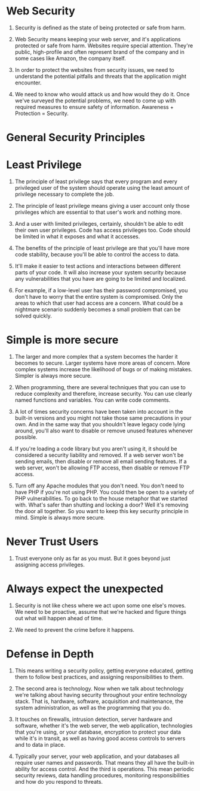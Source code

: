 # Web Security 

1. Security is defined as the state of being protected or safe from harm.

2. Web Security means keeping your web server, and it's applications protected or safe from harm. Websites require special attention. They're public, high-profile and often represent brand of the company and in some cases like Amazon, the company itself.

3. In order to protect the websites from security issues, we need to understand the potential pitfalls and threats that the application might encounter.

4. We need to know who would attack us and how would they do it. Once we've surveyed the potential problems, we need to come up with required measures to ensure safety of information. Awareness + Protection = Security.

# General Security Principles

# Least Privilege

1. The principle of least privilege says that every program and every privileged user of the system should operate using the least amount of privilege necessary to complete the job.

2. The principle of least privilege means giving a user account only those privileges which are essential to that user's work and nothing more. 

3. And a user with limited privileges, certainly, shouldn't be able to edit their own user privileges. Code has access privileges too. Code should be limited in what it exposes and what it accesses. 

4. The benefits of the principle of least privilege are that you'll have more code stability, because you'll be able to control the access to data. 

5. It'll make it easier to test actions and interactions between different parts of your code. It will also increase your system security because any vulnerabilities that you have are going to be limited and localized. 

6. For example, if a low-level user has their password compromised, you don't have to worry that the entire system is compromised. Only the areas to which that user had access are a concern. What could be a nightmare scenario suddenly becomes a small problem that can be solved quickly.

# Simple is more secure

1. The larger and more complex that a system becomes the harder it becomes to secure. Larger systems have more areas of concern. More complex systems increase the likelihood of bugs or of making mistakes. Simpler is always more secure.

2. When programming, there are several techniques that you can use to reduce complexity and therefore, increase security. You can use clearly named functions and variables. You can write code comments. 

3. A lot of times security concerns have been taken into account in the built-in versions and you might not take those same precautions in your own. And in the same way that you shouldn't leave legacy code lying around, you'll also want to disable or remove unused features whenever possible. 

4. If you're loading a code library but you aren't using it, it should be considered a security liability and removed. If a web server won't be sending emails, then disable or remove all email sending features. If a web server, won't be allowing FTP access, then disable or remove FTP access.

5. Turn off any Apache modules that you don't need. You don't need to have PHP if you're not using PHP. You could then be open to a variety of PHP vulnerabilities. To go back to the house metaphor that we started with. What's safer than shutting and locking a door? Well it's removing the door all together. So you want to keep this key security principle in mind. Simple is always more secure.

# Never Trust Users

1. Trust everyone only as far as you must. But it goes beyond just assigning access privileges.

# Always expect the unexpected

1. Security is not like chess where we act upon some one else's moves. We need to be proactive, assume that we're hacked and figure things out what will happen ahead of time.

2. We need to prevent the crime before it happens.

# Defense in Depth

1. This means writing a security policy, getting everyone educated, getting them to follow best practices, and assigning responsibilities to them. 

2. The second area is technology. Now when we talk about technology we're talking about having security throughout your entire technology stack. That is, hardware, software, acquisition and maintenance, the system administration, as well as the programming that you do. 

3. It touches on firewalls, intrusion detection, server hardware and software, whether it's the web server, the web application, technologies that you're using, or your database, encryption to protect your data while it's in transit, as well as having good access controls to servers and to data in place.

4. Typically your server, your web application, and your databases all require user names and passwords. That means they all have the built-in ability for access control. And the third is operations. This mean periodic security reviews, data handling procedures, monitoring responsibilities and how do you respond to threats.  















